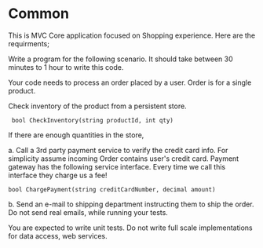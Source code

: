 # Common
This is MVC Core application focused on Shopping experience. Here are the requirments;

Write a program for the following scenario.  It should take between 30 minutes to 1 hour to write this code.
 
Your code needs to process an order placed by a user. Order is for a single product. 

Check inventory of the product from a persistent store. 

     bool CheckInventory(string productId, int qty)

If there are enough quantities in the store,
 
a. Call a 3rd party payment service to verify the credit card info.  For simplicity assume incoming Order contains user's credit card. Payment gateway has the following service interface. Every time we call this interface they charge us a fee!
        	
    bool ChargePayment(string creditCardNumber, decimal amount)
 
b. Send an e-mail to shipping department instructing them to ship the order.  Do not send real emails, while running your tests.

You are expected to  write unit tests.   Do not write full scale implementations for data access, web services.   
